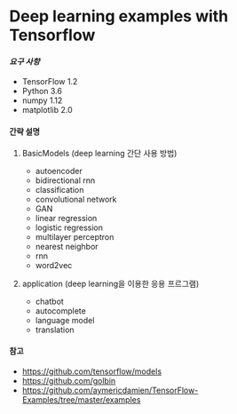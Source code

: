 # Deep learning examples with Tensorflow

#### *요구 사항*
  * TensorFlow 1.2
  * Python 3.6
  * numpy 1.12
  * matplotlib 2.0

#### 간략 설명

01. BasicModels (deep learning 간단 사용 방법)
    * autoencoder
    * bidirectional rnn
    * classification
    * convolutional network
    * GAN
    * linear regression
    * logistic regression
    * multilayer perceptron
    * nearest neighbor
    * rnn
    * word2vec

02. application (deep learning을 이용한 응용 프르그램)
    * chatbot
    * autocomplete
    * language model
    * translation 

#### 참고
* <https://github.com/tensorflow/models>
* <https://github.com/golbin>
* <https://github.com/aymericdamien/TensorFlow-Examples/tree/master/examples>